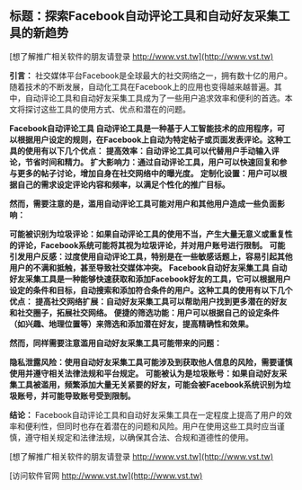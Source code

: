 ## **标题：探索Facebook自动评论工具和自动好友采集工具的新趋势**

[想了解推广相关软件的朋友请登录 http://www.vst.tw](http://www.vst.tw)

**引言：**
社交媒体平台Facebook是全球最大的社交网络之一，拥有数十亿的用户。随着技术的不断发展，自动化工具在Facebook上的应用也变得越来越普遍。其中，自动评论工具和自动好友采集工具成为了一些用户追求效率和便利的首选。本文将探讨这些工具的使用方式、优点和潜在的问题。

**Facebook自动评论工具 自动评论工具是一种基于人工智能技术的应用程序，可以根据用户设定的规则，在Facebook上自动为特定帖子或页面发表评论。这种工具的使用有以下几个优点：**
**提高效率：自动评论工具可以代替用户手动输入评论，节省时间和精力。**
**扩大影响力：通过自动评论工具，用户可以快速回复和参与更多的帖子讨论，增加自身在社交网络中的曝光度。**
**定制化设置：用户可以根据自己的需求设定评论内容和频率，以满足个性化的推广目标。**

**然而，需要注意的是，滥用自动评论工具可能对用户和其他用户造成一些负面影响：**

**可能被识别为垃圾评论：如果自动评论工具的使用不当，产生大量无意义或重复性的评论，Facebook系统可能将其视为垃圾评论，并对用户账号进行限制。**
**可能引发用户反感：过度使用自动评论工具，特别是在一些敏感话题上，容易引起其他用户的不满和抵触，甚至导致社交媒体冲突。**
**Facebook自动好友采集工具 自动好友采集工具是一种能够快速获取和添加Facebook好友的工具，它可以根据用户设定的条件和目标，自动搜索和添加符合条件的用户。这种工具的使用有以下几个优点：**
**提高社交网络扩展：自动好友采集工具可以帮助用户找到更多潜在的好友和社交圈子，拓展社交网络。**
**便捷的筛选功能：用户可以根据自己的设定条件（如兴趣、地理位置等）来筛选和添加潜在好友，提高精确性和效果。**

**然而，同样需要注意滥用自动好友采集工具可能带来的问题：**

**隐私泄露风险：使用自动好友采集工具可能涉及到获取他人信息的风险，需要谨慎使用并遵守相关法律法规和平台规定。**
**可能被认为是垃圾账号：如果自动好友采集工具被滥用，频繁添加大量无关紧要的好友，可能会被Facebook系统识别为垃圾账号，并可能导致账号受到限制。**

**结论：**
Facebook自动评论工具和自动好友采集工具在一定程度上提高了用户的效率和便利性，但同时也存在着潜在的问题和风险。用户在使用这些工具时应当谨慎，遵守相关规定和法律法规，以确保其合法、合规和道德性的使用。

[想了解推广相关软件的朋友请登录 http://www.vst.tw](http://www.vst.tw)


[访问软件官网 http://www.vst.tw](http://www.vst.tw)
